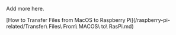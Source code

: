 Add more here.

[How to Transfer Files from MacOS to Raspberry Pi](/raspberry-pi-related/Transfer\ Files\ From\ MACOS\ to\ RasPi.md)
